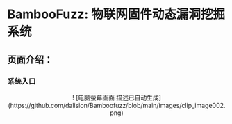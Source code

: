 # BambooFuzz: 物联网固件动态漏洞挖掘系统

## 页面介绍：
### 系统入口


<div align=center>! [电脑萤幕画面  描述已自动生成](https://github.com/dalision/Bamboofuzz/blob/main/images/clip_image002.png)</div>
